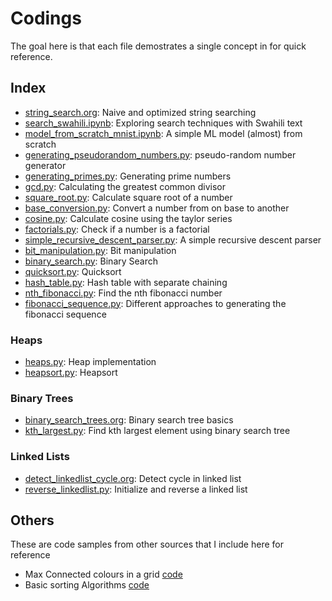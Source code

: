 # Codings

The goal here is that each file demostrates a single concept in for
quick reference.

## Index
- [string_search.org](org/string_search.org): Naive and optimized string searching
- [search_swahili.ipynb](ipynb/search_swahili.ipynb): Exploring search techniques with Swahili text
- [model_from_scratch_mnist.ipynb](ipynb/model_from_scratch_mnist.ipynb): A simple ML model (almost) from scratch
- [generating_pseudorandom_numbers.py](py/generating_pseudorandom_numbers.py): pseudo-random number generator
- [generating_primes.py](py/generating_primes.py): Generating prime numbers
- [gcd.py](py/gcd.py): Calculating the greatest common divisor
- [square_root.py](py/square_root.py): Calculate square root of a number
- [base_conversion.py](py/base_conversion.py): Convert a number from on base to another
- [cosine.py](py/cosine.py): Calculate cosine using the taylor series
- [factorials.py](py/factorials.py): Check if a number is a factorial
- [simple_recursive_descent_parser.py](py/simple_recursive_descent_parser.py): A simple recursive descent parser
- [bit_manipulation.py](py/bit_manipulation.py): Bit manipulation
- [binary_search.py](py/binary_search.py): Binary Search
- [quicksort.py](py/quicksort.py): Quicksort
- [hash_table.py](py/hash_table.py): Hash table with separate chaining
- [nth_fibonacci.py](py/nth_fibonacci.py): Find the nth fibonacci number
- [fibonacci_sequence.py](py/fibonacci_sequence.py): Different approaches to generating the fibonacci sequence

### Heaps
- [heaps.py](py/heaps.py): Heap implementation
- [heapsort.py](py/heapsort.py): Heapsort

### Binary Trees
- [binary_search_trees.org](org/binary_search_trees.org): Binary search tree basics
- [kth_largest.py](py/kth_largest.py): Find kth largest element using binary search tree

### Linked Lists
- [detect_linkedlist_cycle.org](org/detect_linkedlist_cycle.org): Detect cycle in linked list
- [reverse_linkedlist.py](py/reverse_linkedlist.py): Initialize and reverse a linked list

## Others

These are code samples from other sources that I include here for reference

- Max Connected colours in a grid [code](others/max_connected.py)
- Basic sorting Algorithms [code](others/sorting_algos.py)
